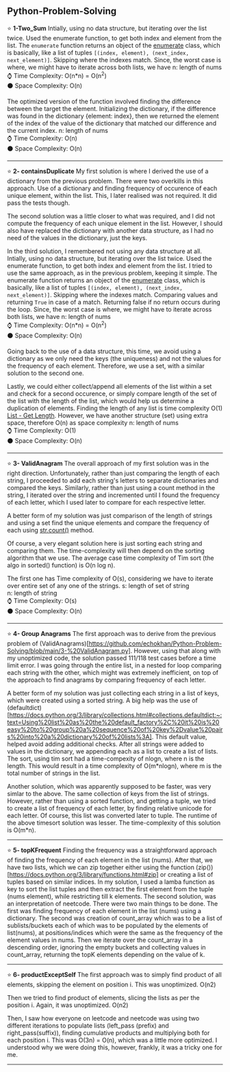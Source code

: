 ## Python-Problem-Solving

:star: **1-Two_Sum**
Intially, using no data structure, but iterating over the list twice. Used the enumerate function, to get both index and element from the list.
The `enumerate` function returns an object of the [enumerate](https://docs.python.org/3/library/functions.html#enumerate) class, which is 
basically, like a list of tuples `[(index, element), (next_index, next_element)]`.
Skipping where the indexes match.
Since, the worst case is where, we might have to iterate across both lists, we have
n: length of nums\
:watch: Time Complexity: O(n*n) = O(n<sup>2</sup>)\
:black_circle: Space Complexity: O(n)

The optimized version of the function involved finding the difference between the target the element.
Initializing the dictionary, if the difference was found in the dictionary {element: index}, then we returned the element of the
index of the value of the dictionary that matched our difference and the current index.
n: length of nums\
:watch: Time Complexity: O(n)\
:black_circle: Space Complexity: O(n)
***********************************************************************************************

:star: **2- containsDuplicate**
My first solution is where I derived the use of a dictionary from the previous problem. There were two overkills in this approach.
Use of a dictionary and finding frequency of occurence of each unique element, within the list. This, I later realised was not required.
It did pass the tests though.

The second solution was a little closer to what was required, and I did not compute the frequency of each unique element in the list.
However, I should also have replaced the dictionary with another data structure, as I had no need of the values in the dictionary, just the keys.

In the third solution, I remembered not using any data structure at all.
Intially, using no data structure, but iterating over the list twice. Used the enumerate function, to get both index and element from the list. I tried to use the same approach, as in the previous problem, keeping it simple.
The enumerate function returns an object of the [enumerate](https://docs.python.org/3/library/functions.html#enumerate) class, which is 
basically, like a list of tuples `[(index, element), (next_index, next_element)]`.
Skipping where the indexes match.
Comparing values and returning `True` in case of a match. Returning false if no return occurs during the loop.
Since, the worst case is where, we might have to iterate across both lists, we have
n: length of nums\
:watch: Time Complexity: O(n*n) = O(n<sup>2</sup>)\
:black_circle: Space Complexity: O(n)

Going back to the use of a data structure, this time, we avoid using a dictionary as we only need the keys (the uniqueness) and not the values for the frequency of each element. Therefore, we use a set, with a similar solution to the second one.

Lastly, we could either collect/append all elements of the list within a set and check for a second occurence, or simply compare length of the set of the list with the length of the list, which would help us determine a duplication of elements. Finding the length of any list is time complexity O(1) [List - Get Length](https://wiki.python.org/moin/TimeComplexity). However, we have another structure (set) using extra space, therefore O(n) as space complexity
n: length of nums\
:watch: Time Complexity: O(1)\
:black_circle: Space Complexity: O(n)
***********************************************************************************************

:star: **3- ValidAnagram**
The overall approach of my first solution was in the right direction. Unfortunately, rather than just comparing the length of each string, I proceeded to add each string's letters to separate dictionaries and compared the keys. 
Similarly, rather than just using a count method in the string, I iterated over the string and incremented until I found the frequency of each letter, which I used later to compare for each respective letter.

A better form of my solution was just comparison of the length of strings and using a set find the unique elements and compare the frequency of each using [str.count()](https://python-reference.readthedocs.io/en/latest/docs/str/count.html#:~:text=str.%20count(sub%5B%2C%20start%5B%2C%20end%5D%5D)) method.

Of course, a very elegant solution here is just sorting each string and comparing them. The time-complexity will then depend on the sorting algorithm that we use. The average case time complexity of Tim sort (the algo in sorted() function) is O(n log n).

The first one has Time complexity of O(s), considering we have to iterate over entire set of any one of the strings. 
s: length of set of string\
n: length of string\
:watch: Time Complexity: O(s)\
:black_circle: Space Complexity: O(n)
***********************************************************************************************

:star: **4- Group Anagrams**
The first approach was to derive from the previous problem of (ValidAnagrams)[https://github.com/echokhan/Python-Problem-Solving/blob/main/3-%20ValidAnagram.py]. However, using that along with my unoptimized code, the solution passed 111/118 test cases before a time limit error. I was going through the entire list, in a nested for loop comparing each string with the other, which might was extremely inefficient, on top of the approach to find anagrams by comparing frequency of each letter.

A better form of my solution was just collecting each string in a list of keys, which were created using a sorted string. A big help was the use of (defaultdict)[https://docs.python.org/3/library/collections.html#collections.defaultdict:~:text=Using%20list%20as%20the%20default_factory%2C%20it%20is%20easy%20to%20group%20a%20sequence%20of%20key%2Dvalue%20pairs%20into%20a%20dictionary%20of%20lists%3A]. This default value, helped avoid adding additional checks. After all strings were added to values in the dictionary, we appending each as a list to create a list of lists. The sort, using tim sort had a time-compexity of nlogn, where n is the length. This would result in a time complexity of O(m*nlogn), where m is the total number of strings in the list.

Another solution, which was apparently supposed to be faster, was very simlar to the above. The same collection of keys from the list of strings. However, rather than using a sorted function, and getting a tuple, we tried to create a list of frequency of each letter, by finding relative unicode for each letter. Of course, this list was converted later to tuple. The runtime of the above timesort solution was lesser. The time-complexity of this solution is O(m*n).
***********************************************************************************************

:star: **5- topKFrequent**
Finding the frequency was a straightforward approach of finding the frequency of each element in the list (nums). After that, we have two lists, which we can zip together either using the function (zip())[https://docs.python.org/3/library/functions.html#zip] or creating a list of tuples based on similar indices.
In my solution, I used a lamba function as key to sort the list tuples and then extract the first element from the tuple (nums element), while restricting till k elements.
The second solution, was an interpretation of neetcode. There were two main things to be done.
The first was finding frequency of each element in the list (nums) using a dictionary. The second was creation of count_array which was to be a list of sublists/buckets each of which was to be populated by the elements of list(nums), at positions/indices which were the same as the frequency of the element values in nums.
Then we iterate over the count_array in a descending order, ignoring the empty buckets and collecting values in count_array, returning the topK elements depending on the value of k.
***********************************************************************************************

:star: **6- productExceptSelf**
The first approach was to simply find product of all elements, skipping the element on position i.
This was unoptimized. O(n2)

Then we tried to find product of elements, slicing the lists as per the position i. Again, it was unoptimized. O(n2)

Then, I saw how everyone on leetcode and neetcode was using two different iterations to populate lists (left_pass (prefix)
and right_pass(suffix)), finding cumulative products and multiplying both for each position i. This was O(3n) = O(n),
which was a little more optimized. I understood why we were doing this, however, frankly, it was a tricky one for me.
***********************************************************************************************